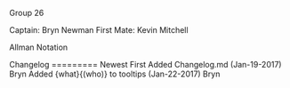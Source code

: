 Group 26

Captain: Bryn Newman
First Mate: Kevin Mitchell

Allman Notation




Changelog
=========  Newest First
Added Changelog.md (Jan-19-2017) Bryn
Added {what}{(who)} to tooltips (Jan-22-2017) Bryn
